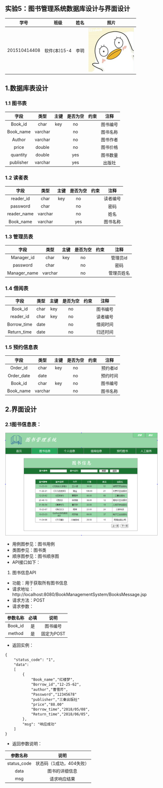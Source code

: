 
## 实验5：图书管理系统数据库设计与界面设计
|学号|班级|姓名|照片|
|:-------:|:-------------: | :----------:|:---:| 
|201510414408|软件(本)15-4|李玥|![flow1](../myself.jpg)|

## 1.数据库表设计
### 1.1 图书表
|字段|类型|主键|是否为空|约束|注释|
|:--------:|:------------:|:------:|:----:|:---:|:----:|
|Book_id|char|key|no||图书编号|
|Book_name|varchar||no||图书名称|
|Author|varchar||no||图书作者|
|price|double||no||图书价格|
|quantity|double||yes||图书数量|
|publisher|varchar||yes||出版社|

### 1.2 读者表
|字段|类型|主键|是否为空|约束|注释|
|:--------:|:------------:|:------:|:----:|:---:|:----:|
|reader_id|char|key|no||读者编号|
|password|char||no||密码|
|reader_name|varchar||no||姓名|
|Book_name|varchar||yes||图书名称|

### 1.3 管理员表
|字段|类型|主键|是否为空|约束|注释|
|:--------:|:------------:|:------:|:----:|:---:|:----:|
|Manager_id|char|key|no||管理员id|
|password|char||no||密码|
|Manager_name|varchar||no||管理员姓名|

### 1.4 借阅表
|字段|类型|主键|是否为空|约束|注释|
|:--------:|:------------:|:------:|:----:|:---:|:----:|
|Book_id|char|key|no||图书编号|
|reader_id|char|key|no||读者编号|
|Borrow_time|date||no||借阅时间|
|Return_time|date||no||归还时间|

### 1.5 预约信息表
|字段|类型|主键|是否为空|约束|注释|
|:--------:|:------------:|:------:|:----:|:---:|:----:|
|Order_id|char|key|no||预约者id|
|Order_date|date||no||预约时间|
|Book_id|char|key|no||图书编号|
|Book_name|varchar||no||图书名称|

## 2.界面设计
### 2.1图书信息表：
![pic1](图书信息.png)
- 用例图参见：图书用例
- 类图参见：图书类
- 顺序图参见：图书顺序图
- API接口如下：

1. 图书信息API

- 功能：用于获取所有图书信息
- 请求地址： http://localhost:8080/BookManagementSystem/BooksMessage.jsp
- 请求方法：POST
- 请求参数：

|参数名称|必填|说明|
|:-------:|:-------------: | :----------:|
|Book_id|是|图书编号|
|method|是|固定为POST|

- 返回实例：
```
{
    "status_code": "1",
    "data": 
    [
        {
            "Book_name","红楼梦",
            "Borrow_id","12-25-62",
            "author","曹雪芹",
            "Password","12345678"
            "publisher","三秦出版社"
            "price","88.00"
            "Borrow_time","2018/05/08",
            "Return_time","2018/06/05",
        },
        "msg": "响应成功"
    ]
}
```
- 返回参数说明：
    
|参数名称|说明|
|:-------:|:-------------: |
|status_code|状态码（1成功，404失败）|
|data|图书的详细信息|
|msg|请求响应结果|

